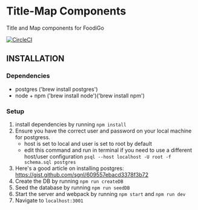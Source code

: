 # Title-Map Components

Title and Map components for FoodiGo

[![CircleCI](https://circleci.com/gh/FoodiGo/title-map.svg?style=svg)](https://circleci.com/gh/FoodiGo/title-map)

## INSTALLATION


### Dependencies
- postgres ('brew install postgres')
- node + npm ('brew install node')('brew install npm')

### Setup
1. install dependencies by running `npm install`
2. Ensure you have the correct user and password on your local machine for postgress. 
   * host is set to local and user is set to root by default
   * edit this command and run in terminal if you need to use a different host/user configuration `psql --host localhost -U root -f schema.sql postgres`
3. Here's a good article on installing postgres: https://gist.github.com/sgnl/609557ebacd3378f3b72
4. Create the DB by running `npm run createDB`
5. Seed the database by running `npm run seedDB`
6. Start the server and webpack by running `npm start` and `npm run dev`
7. Navigate to `localhost:3001`
